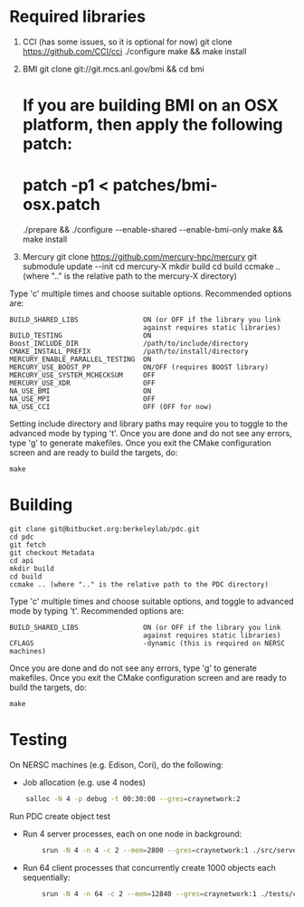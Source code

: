 Required libraries
======
1. CCI (has some issues, so it is optional for now)
    git clone https://github.com/CCI/cci
    ./configure
    make && make install

2. BMI 
    git clone git://git.mcs.anl.gov/bmi && cd bmi
    # If you are building BMI on an OSX platform, then apply the following patch:
    # patch -p1 < patches/bmi-osx.patch
    ./prepare && ./configure --enable-shared --enable-bmi-only
    make && make install

3. Mercury 
    git clone https://github.com/mercury-hpc/mercury
    git submodule update --init
    cd mercury-X
    mkdir build
    cd build
    ccmake .. (where ".." is the relative path to the mercury-X directory)

Type 'c' multiple times and choose suitable options. Recommended options are:

    BUILD_SHARED_LIBS                ON (or OFF if the library you link
                                     against requires static libraries)
    BUILD_TESTING                    ON
    Boost_INCLUDE_DIR                /path/to/include/directory
    CMAKE_INSTALL_PREFIX             /path/to/install/directory
    MERCURY_ENABLE_PARALLEL_TESTING  ON
    MERCURY_USE_BOOST_PP             ON/OFF (requires BOOST library)
    MERCURY_USE_SYSTEM_MCHECKSUM     OFF
    MERCURY_USE_XDR                  OFF
    NA_USE_BMI                       ON
    NA_USE_MPI                       OFF
    NA_USE_CCI                       OFF (OFF for now)

Setting include directory and library paths may require you to toggle to
the advanced mode by typing 't'. Once you are done and do not see any
errors, type 'g' to generate makefiles. Once you exit the CMake
configuration screen and are ready to build the targets, do:

    make

Building
====
    git clone git@bitbucket.org:berkeleylab/pdc.git
    cd pdc
    git fetch
    git checkout Metadata
    cd api
    mkdir build
    cd build
    ccmake .. (where ".." is the relative path to the PDC directory)

Type 'c' multiple times and choose suitable options, and toggle to advanced mode by typing 't'. Recommended options are:

    BUILD_SHARED_LIBS                ON (or OFF if the library you link
                                     against requires static libraries)
    CFLAGS                           -dynamic (this is required on NERSC machines)


Once you are done and do not see any errors, type 'g' to generate makefiles. 
Once you exit the CMake configuration screen and are ready to build the targets, do:

    make



Testing
====
On NERSC machines (e.g. Edison, Cori), do the following:
* Job allocation (e.g. use 4 nodes)
```sh
    salloc -N 4 -p debug -t 00:30:00 --gres=craynetwork:2
```
Run PDC create object test
*  Run 4 server processes, each on one node in background:
```sh
        srun -N 4 -n 4 -c 2 --mem=2800 --gres=craynetwork:1 ./src/server/pdc_server.exe &
```

* Run 64 client processes that concurrently create 1000 objects each sequentially:
```sh
        srun -N 4 -n 64 -c 2 --mem=12840 --gres=craynetwork:1 ./tests/create_obj -r 1000
```
